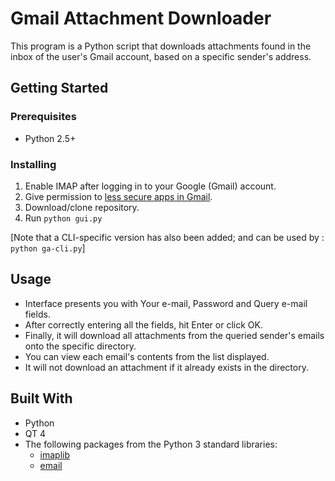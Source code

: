 # Gmail Attachment Downloader

This program is a Python script that downloads attachments found in the inbox of the user's Gmail account, based on a specific sender's address.

## Getting Started

### Prerequisites

- Python 2.5+

### Installing

1. Enable IMAP after logging in to your Google (Gmail) account.
2. Give permission to [less secure apps in Gmail](https://myaccount.google.com/lesssecureapps).
3. Download/clone repository.
4. Run `python gui.py`

[Note that a CLI-specific version has also been added; and can be used by : `python ga-cli.py`]

## Usage

- Interface presents you with Your e-mail, Password and Query e-mail fields.
- After correctly entering all the fields, hit Enter or click OK.
- Finally, it will download all attachments from the queried sender's emails onto the specific directory.
- You can view each email's contents from the list displayed.
- It will not download an attachment if it already exists in the directory.

## Built With

- Python
- QT 4
- The following packages from the Python 3 standard libraries:
  - [imaplib](https://docs.python.org/3/library/imaplib.html)
  - [email](https://docs.python.org/3/library/email.html)


